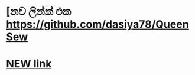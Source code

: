 # [නව ලින්ක් එක https://github.com/dasiya78/QueenSew

# [NEW link](https://github.com/ravindu01manoj/Sew-Queen)
